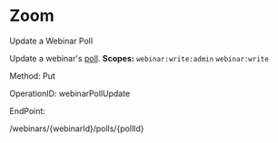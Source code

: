 #     Zoom


Update a Webinar Poll

Update a webinar's [poll](https://support.zoom.us/hc/en-us/articles/203749865-Polling-for-Webinars).
**Scopes:** `webinar:write:admin` `webinar:write`
 



Method: Put

OperationID: webinarPollUpdate

EndPoint:

/webinars/{webinarId}/polls/{pollId}
